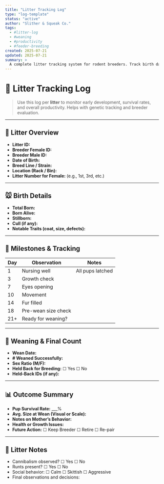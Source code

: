 ```yaml
---
title: "Litter Tracking Log"
type: "log-template"
status: "active"
author: "Slither & Squeak Co."
tags:
  - #litter-log
  - #weaning
  - #productivity
  - #feeder-breeding
created: 2025-07-21
updated: 2025-07-21
summary: >
  A complete litter tracking system for rodent breeders. Track birth dates, pup counts, sex ratio, growth, weaning age, mortality, and breeder performance across multiple litters.
---
```


# 🍼 Litter Tracking Log

> Use this log per **litter** to monitor early development, survival rates, and overall productivity. Helps with genetic tracking and breeder evaluation.

---

## 📌 Litter Overview

- **Litter ID:**  
- **Breeder Female ID:**  
- **Breeder Male ID:**  
- **Date of Birth:**  
- **Breed Line / Strain:**  
- **Location (Rack / Bin):**  
- **Litter Number for Female:** (e.g., 1st, 3rd, etc.)  

---

## 🐭 Birth Details

- **Total Born:**  
- **Born Alive:**  
- **Stillborn:**  
- **Cull (if any):**  
- **Notable Traits (coat, size, defects):**  

---

## 🧪 Milestones & Tracking

| Day | Observation         | Notes            |
| --- | ------------------- | ---------------- |
| 1   | Nursing well        | All pups latched |
| 3   | Growth check        |                  |
| 7   | Eyes opening        |                  |
| 10  | Movement            |                  |
| 14  | Fur filled          |                  |
| 18  | Pre-wean size check |                  |
| 21+ | Ready for weaning?  |                  |

---

## 🚻 Weaning & Final Count

- **Wean Date:**  
- **# Weaned Successfully:**  
- **Sex Ratio (M/F):**  
- **Held Back for Breeding:** ☐ Yes ☐ No  
- **Held-Back IDs (if any):**  

---

## 📊 Outcome Summary

- **Pup Survival Rate:** ___%  
- **Avg. Size at Wean (Visual or Scale):**  
- **Notes on Mother’s Behavior:**  
- **Health or Growth Issues:**  
- **Future Action:** ☐ Keep Breeder ☐ Retire ☐ Re-pair

---

## 🧠 Litter Notes

- Cannibalism observed? ☐ Yes ☐ No  
- Runts present? ☐ Yes ☐ No  
- Social behavior: ☐ Calm ☐ Skittish ☐ Aggressive  
- Final observations and decisions:


